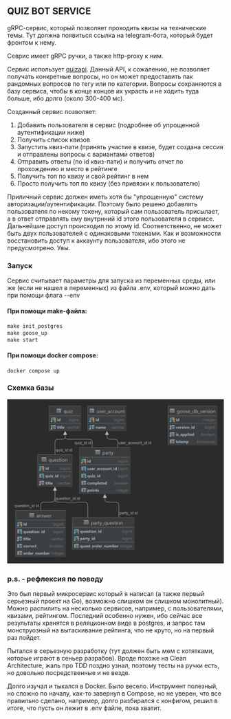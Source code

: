 ## QUIZ BOT SERVICE

gRPC-cервис, который позволяет проходить квизы на технические темы. Тут должна появиться ссылка на telegram-бота, который будет фронтом к нему.

Севрис имеет gRPC ручки, а также http-proxy к ним.

Сервис использует [quizapi](https://quizapi.io/). Данный API, к сожалению, не позволяет получать конкретные вопросы, но он может предоставить пак рандомных вопросов по тегу или по категории. Вопросы сохраняются в базу сервиса, чтобы в конце концов их украсть и не ходить туда больше, ибо долго (около 300-400 мс).

Созданный сервис позволяет:
1. Добавить пользователя в сервис (подробнее об упрощенной аутентификации ниже)
2. Получить список квизов
3. Запустить квиз-пати (принять участие в квизе, будет создана сессия и отправлены вопросы с вариантами ответов)
4. Отправить ответы (по id квиз-пати) и получить отчет по прохождению и место в рейтинге
5. Получить топ по квизу и свой рейтинг в нем
6. Просто получить топ по квизу (без привязки к пользователю)

Приличный сервис должен иметь хотя бы "упрощенную" систему авторизации/аутентификации. Поэтому было решено добавлять пользователя по некому токену, который сам пользователь присылает, а в ответ отправлять ему внутрнний id этого пользователя в сервисе. Дальнейшие доступ происходил по этому id. Соответственно, не может быть двух пользователей с одинаковыми токенами. Как и возможности восстановить доступ к аккаунту пользователя, ибо этого не предусмотрено. Увы.

### Запуск

Сервис считывает параметры для запуска из переменных среды, или же (если не нашел в переменных) из файла .env, который можно дать при помощи флага --env

#### При помощи make-файла:

```
make init_postgres
make goose_up
make start
```

#### При помощи docker compose:

```
docker compose up
```

### Схемка базы

![Итоговая схема БД](schema.png)

### p.s. - рефлексия по поводу

Это был первый микросервис который я написал (а также первый серьезный проект на Go), возможно слишком он слишком монолитный). Можно распилить на несколько сервисов, например, с пользователями, квизами, рейтингом. Последний особенно нужен, ибо сейчас все результаты хранятся в реляционном виде в postgres, и запрос там монструозный на вытаскивание рейтинга, что не круто, но на первый раз пойдет.

Пытался в серьезную разработку (тут должен быть мем с котятками, которые играют в сеньер разрабов). Вроде похоже на Clean Architecture, жаль про TDD поздно узнал, поэтому тесты на ручки есть, но довольно посредственные и не везде.

Долго изучал и тыкался в Docker. Было весело. Инструмент полезный, но сложно по началу, как-то завернул в Compose, но не уверен, что все правильно сделано, например, долго разбирался с конфигом, решил в итоге, что пусть он лежит в .env файле, пока хватит.